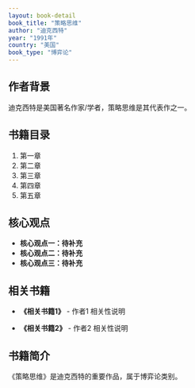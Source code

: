 ```yaml
---
layout: book-detail
book_title: "策略思维"
author: "迪克西特"
year: "1991年"
country: "美国"
book_type: "博弈论"
---
```


## 作者背景

迪克西特是美国著名作家/学者，策略思维是其代表作之一。

## 书籍目录

1. 第一章
2. 第二章
3. 第三章
4. 第四章
5. 第五章

## 核心观点

- **核心观点一：待补充**
- **核心观点二：待补充**
- **核心观点三：待补充**

## 相关书籍

- **《相关书籍1》** - 作者1
  相关性说明

- **《相关书籍2》** - 作者2
  相关性说明


## 书籍简介

《策略思维》是迪克西特的重要作品，属于博弈论类别。
